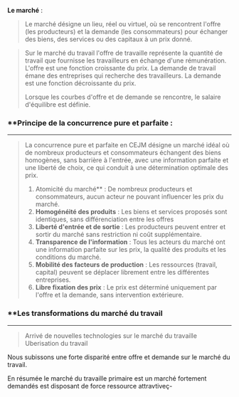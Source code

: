 

**Le marché** : 
> Le marché désigne un lieu, réel ou virtuel, où se rencontrent l'offre (les producteurs) et la demande (les consommateurs) pour échanger des biens, des services ou des capitaux à un prix donné.



>Sur le marché du travail l'offre de travaille représente la quantité de travail que fournisse les travailleurs en échange d'une rémunération. L'offre est une fonction croissante du prix. La demande de travail émane des entreprises qui recherche des travailleurs. La demande est une fonction décroissante du prix.
 >
 >Lorsque les courbes d'offre et de demande se rencontre, le salaire d'équilibre est définie.

### **Principe de la concurrence pure et parfaite : 
---
 >La concurrence pure et parfaite en CEJM désigne un marché idéal où de nombreux producteurs et consommateurs échangent des biens homogènes, sans barrière à l'entrée, avec une information parfaite et une liberté de choix, ce qui conduit à une détermination optimale des prix.
 >
 >1. Atomicité du marché** : De nombreux producteurs et consommateurs, aucun acteur ne pouvant influencer les prix du marché.
 >2. **Homogénéité des produits** : Les biens et services proposés sont identiques, sans différenciation entre les offres
 >3. **Liberté d'entrée et de sortie** : Les producteurs peuvent entrer et sortir du marché sans restriction ni coût supplémentaire.
 >4.  **Transparence de l'information** : Tous les acteurs du marché ont une information parfaite sur les prix, la qualité des produits et les conditions du marché.
 >5. **Mobilité des facteurs de production** : Les ressources (travail, capital) peuvent se déplacer librement entre les différentes entreprises.
 >6. **Libre fixation des prix** : Le prix est déterminé uniquement par l'offre et la demande, sans intervention extérieure.
 


### **Les transformations du marché du travail
--- 
> Arrivé de nouvelles technologies sur le marché du travaille 
> Uberisation du travail




Nous subissons une forte disparité entre offre et demande sur le marché du travail.

En résumée le marché du travaille primaire est un marché fortement demandés est disposant de force ressource attravtiveç-

